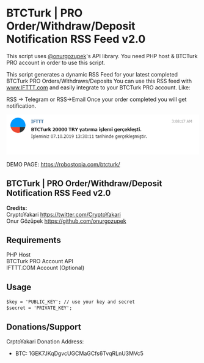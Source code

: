 # BTCTurk | PRO Order/Withdraw/Deposit<br>Notification RSS Feed v2.0

This script uses [@onurgozupek]( https://github.com/onurgozupek )'s API library. You need PHP host & BTCTurk PRO account in order to use this script.<br>

This script generates a dynamic RSS Feed for your latest completed BTCTurk PRO Orders/Withdraws/Deposits
You can use this RSS feed with www.IFTTT.com and easily integrate to your BTCTurk PRO account. Like:

RSS -> Telegram or RSS->Email
Once your order completed you will get notification.

![Telegram](https://github.com/mkaand/BTCTurkPRO-RSSFeed/blob/master/telegram.png?raw=true)

DEMO PAGE: https://robostopia.com/btcturk/

## BTCTurk | PRO Order/Withdraw/Deposit Notification RSS Feed v2.0

**Credits:** <br>
CryptoYakari https://twitter.com/CryptoYakari<br>
Onur Gözüpek https://github.com/onurgozupek

Requirements
-------------
PHP Host<br>
BTCTurk PRO Account API<br>
IFTTT.COM Account (Optional)<br>

Usage 
-------------

	$key = 'PUBLIC_KEY'; // use your key and secret
	$secret = 'PRIVATE_KEY';

Donations/Support
-----
CrptoYakari Donation Address: 
* BTC: 1GEK7JKqDgvcUGCMaGCfs6TvqRLnU3MVc5
